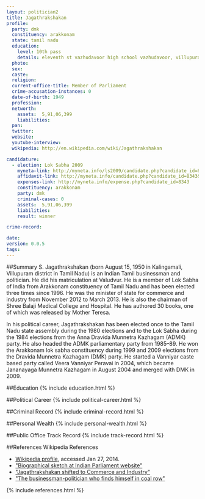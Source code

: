 ```yaml
---
layout: politician2
title: Jagathrakshakan
profile: 
  party: dmk
  constituency: arakkonam
  state: tamil nadu
  education: 
    level: 10th pass
    details: eleventh st vazhudavoor high school vazhudavoor, villupuram dist  1966-67
  photo: 
  sex: 
  caste: 
  religion: 
  current-office-title: Member of Parliament
  crime-accusation-instances: 0
  date-of-birth: 1949
  profession: 
  networth: 
    assets:  5,91,06,399
    liabilities: 
  pan: 
  twitter: 
  website: 
  youtube-interview: 
  wikipedia: http://en.wikipedia.com/wiki/Jagathrakshakan

candidature: 
  - election: Lok Sabha 2009
    myneta-link: http://myneta.info/ls2009/candidate.php?candidate_id=8343
    affidavit-link: http://myneta.info/candidate.php?candidate_id=8343&scan=original
    expenses-link: http://myneta.info/expense.php?candidate_id=8343
    constituency: arakkonam 
    party: dmk
    criminal-cases: 0
    assets:  5,91,06,399
    liabilities: 
    result: winner 

crime-record: 

date: 
version: 0.0.5
tags: 
---
```

##Summary
S. Jagathrakshakan (born August 15, 1950 in Kalingamali, Villupuram district in Tamil Nadu) is an Indian Tamil businessman and politician. He did his matriculation at Valudvur. He is a member of Lok Sabha of India from Arakkonam constituency of Tamil Nadu and has been elected three times since 1996. He was the minister of state for commerce and industry from November 2012 to March 2013. He is also the chairman of Shree Balaji Medical College and Hospital. He has authored 30 books, one of which was released by Mother Teresa.

In his political career, Jagathrakshakan has been elected once to the Tamil Nadu state assembly during the 1980 elections and to the Lok Sabha during the 1984 elections from the Anna Dravida Munnetra Kazhagam (ADMK) party. He also headed the ADMK parliamentary party from 1985–89. He won the Arakkonam lok sabha constituency during 1999 and 2009 elections from the Dravida Munnetra Kazhagam (DMK) party. He started a Vanniyar caste based party called Veera Vanniyar Peravai in 2004, which became Jananayaga Munnetra Kazhagam in August 2004 and merged with DMK in 2009.


##Education
{% include education.html %}


##Political Career
{% include political-career.html %}


##Criminal Record
{% include criminal-record.html %}


##Personal Wealth
{% include personal-wealth.html %}


##Public Office Track Record
{% include track-record.html %}


##References
Wikipedia References
- [Wikipedia profile]({{page.profile.wikipedia}}), accessed Jan 27, 2014.
- ["Biographical sketch at Indian Parliament website"][wiki1]
- ["Jagathrakshakan shifted to Commerce and Industry"][wiki2]
- ["The businessman-politician who finds himself in coal row"][wiki3]

[wiki1]: http://parliamentofindia.nic.in/ls/lok13/biodata/13TN06.htm
[wiki2]: http://www.thehindu.com/news/states/tamil-nadu/jagathrakshakan-shifted-to-commerce-and-industry/article4058567.ece
[wiki3]: http://www.indianexpress.com/news/the-businessmanpolitician-who-finds-himself-in-coal-row/999659/


{% include references.html %}